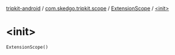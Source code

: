 [tripkit-android](../../index.md) / [com.skedgo.tripkit.scope](../index.md) / [ExtensionScope](index.md) / [&lt;init&gt;](./-init-.md)

# &lt;init&gt;

`ExtensionScope()`